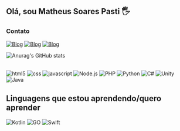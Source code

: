 ## Olá, sou Matheus Soares Pasti 🖐

### Contato
[![Blog](https://img.shields.io/badge/Instagram-E4405F?style=for-the-badge&logo=instagram&logoColor=white)](https://www.instagram.com/pastimatheus/)
[![Blog](https://img.shields.io/badge/Twitter-1DA1F2?style=for-the-badge&logo=twitter&logoColor=white)](https://twitter.com/PastiMatheus)
[![Blog](https://img.shields.io/badge/LinkedIn-0077B5?style=for-the-badge&logo=linkedin&logoColor=white)](https://www.linkedin.com/in/matheus-pasti-7278b6253/)


![Anurag's GitHub stats](https://github-readme-stats.vercel.app/api?username=llPasti&show_icons=true&theme=synthwave)

<div style="display: inline_block"><br/>
  <img align="center" alt="html5" src="https://img.shields.io/badge/HTML5-E34F26?style=for-the-badge&logo=html5&logoColor=white"/>

  <img align="center" alt="css" src="https://img.shields.io/badge/CSS3-1572B6?style=for-the-badge&logo=css3&logoColor=white"/>

  <img align="center" alt="javascript" src="https://img.shields.io/badge/JavaScript-323330?style=for-the-badge&logo=javascript&logoColor=F7DF1E"/>

  <img align="center" alt="Node.js" src="https://img.shields.io/badge/Node.js-43853D?style=for-the-badge&logo=node.js&logoColor=white"/>

  <img align="center" alt="PHP" src="https://img.shields.io/badge/PHP-777BB4?style=for-the-badge&logo=php&logoColor=white"/>

  <img align="center" alt="Python" src="https://img.shields.io/badge/Python-14354C?style=for-the-badge&logo=python&logoColor=white"/>

  <img align="center" alt="C#" src="https://img.shields.io/badge/C%23-239120?style=for-the-badge&logo=c-sharp&logoColor=white"/>

  <img align="center" alt="Unity" src="https://img.shields.io/badge/Unity-100000?style=for-the-badge&logo=unity&logoColor=white"/>

  <img align="center" alt="Java" src="https://img.shields.io/badge/Java-ED8B00?style=for-the-badge&logo=openjdk&logoColor=white"/>

## Linguagens que estou aprendendo/quero aprender

  <img align="center" alt="Kotlin" src="https://img.shields.io/badge/Kotlin-0095D5?&style=for-the-badge&logo=kotlin&logoColor=white"/>


  <img align="center" alt="GO" src="https://img.shields.io/badge/Go-00ADD8?style=for-the-badge&logo=go&logoColor=white"/>

  <img align="center" alt="Swift" src="https://img.shields.io/badge/Swift-FA7343?style=for-the-badge&logo=swift&logoColor=white"/>




